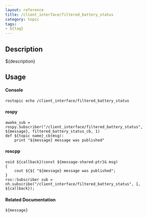 ```yaml
---
layout: reference
title: /client_interface/filtered_battery_status
category: topic
tags: 
- ${tag}
---
```


## Description
${description}

## Usage
#### Console
```
rostopic echo /client_interface/filtered_battery_status
```

#### rospy
```
awake_sub = rospy.Subscriber("/client_interface/filtered_battery_status", ${message}, filtered_battery_status_cb, 1)
def ${topic name}_cb(msg):
    print "${message} message was published"
```

#### roscpp
```
void ${callback}(const ${message-shared-ptr}& msg)
{
    cout ${${ "${message} message was published";
}
ros::Subscriber sub = nh.subscribe("/client_interface/filtered_battery_status", 1, ${callback});
```

#### Related Documentation
``${message}``  